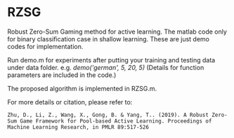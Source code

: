 # RZSG
Robust Zero-Sum Gaming method for active learning. The matlab code only for binary classification case in shallow learning. These are just demo codes for implementation. 

Run demo.m for experiments after putting your training and testing data under data folder. e.g. *demo('german', 5, 20, 5)* (Details for function parameters are included in the code.)

The proposed algorithm is implemented in RZSG.m. 

For more details or citation, please refer to:
```
Zhu, D., Li, Z., Wang, X., Gong, B. & Yang, T.. (2019). A Robust Zero-Sum Game Framework for Pool-based Active Learning. Proceedings of Machine Learning Research, in PMLR 89:517-526
```

